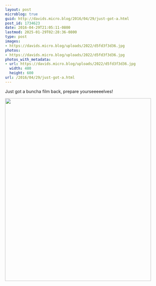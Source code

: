 ```yaml
---
layout: post
microblog: true
guid: http://davids.micro.blog/2016/04/29/just-got-a.html
post_id: 1734623
date: 2016-04-29T21:05:11-0800
lastmod: 2025-01-29T02:28:36-0800
type: post
images:
- https://davids.micro.blog/uploads/2022/d5fd3f3d36.jpg
photos:
- https://davids.micro.blog/uploads/2022/d5fd3f3d36.jpg
photos_with_metadata:
- url: https://davids.micro.blog/uploads/2022/d5fd3f3d36.jpg
  width: 480
  height: 600
url: /2016/04/29/just-got-a.html
---
```

Just got a buncha film back, prepare yourseeeeelves!

<img src="/uploads/2022/d5fd3f3d36.jpg" width="480" height="600" alt="">
